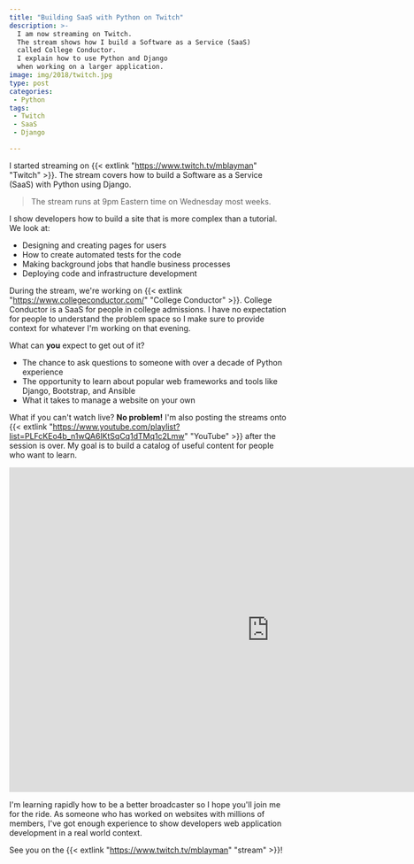 ```yaml
---
title: "Building SaaS with Python on Twitch"
description: >-
  I am now streaming on Twitch.
  The stream shows how I build a Software as a Service (SaaS)
  called College Conductor.
  I explain how to use Python and Django
  when working on a larger application.
image: img/2018/twitch.jpg
type: post
categories:
 - Python
tags:
 - Twitch
 - SaaS
 - Django

---
```


I started streaming on {{< extlink "https://www.twitch.tv/mblayman" "Twitch" >}}.
The stream covers how to build a Software as a Service (SaaS)
with Python using Django.

> The stream runs at 9pm Eastern time on Wednesday most weeks.

I show developers
how to build a site
that is more complex
than a tutorial.
We look at:

* Designing and creating pages for users
* How to create automated tests for the code
* Making background jobs that handle business processes
* Deploying code and infrastructure development

During the stream,
we're working on {{< extlink "https://www.collegeconductor.com/" "College Conductor" >}}.
College Conductor is a SaaS
for people in college admissions.
I have no expectation for people to understand the problem space
so I make sure to provide context
for whatever I'm working on that evening.

What can **you** expect to get out of it?

* The chance to ask questions to someone with over a decade
  of Python experience
* The opportunity to learn about popular web frameworks and tools
  like Django, Bootstrap, and Ansible
* What it takes to manage a website on your own

What if you can't watch live? **No problem!**
I'm also posting the streams
onto {{< extlink "https://www.youtube.com/playlist?list=PLFcKEo4b_n1wQA6lKtSqCq1dTMq1c2Lmw" "YouTube" >}}
after the session is over.
My goal is to build a catalog
of useful content for people who want to learn.

<iframe width="939" height="587" src="https://www.youtube.com/embed/x8tTnP4TbRM" frameborder="0" allow="accelerometer; autoplay; encrypted-media; gyroscope; picture-in-picture" allowfullscreen></iframe>

I'm learning rapidly how to be a better broadcaster
so I hope you'll join me for the ride.
As someone who has worked on websites
with millions of members,
I've got enough experience
to show developers web application development
in a real world context.

See you on the {{< extlink "https://www.twitch.tv/mblayman" "stream" >}}!

